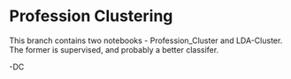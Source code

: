 # Profession Clustering

This branch contains two notebooks - Profession_Cluster and LDA-Cluster. The former is supervised, and probably a better classifer.

-DC
